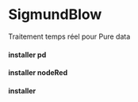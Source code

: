 # SigmundBlow

Traitement temps réel pour Pure data 



#### installer pd

#### installer nodeRed
	
#### installer 